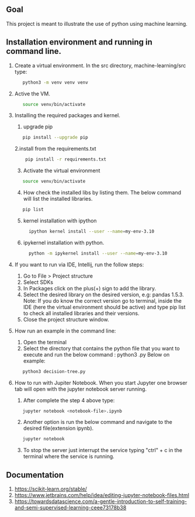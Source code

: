 ## Goal
This project is meant to illustrate the use of python using machine learning. 


## Installation environment and running in command line.
1. Create a virtual environment. In the src directory, machine-learning/src type:
   ```bash
      python3 -m venv venv venv
   ```  

2. Active the VM.
   ```bash
      source venv/bin/activate
   ```  

3. Installing the required packages and kernel.
   1. upgrade pip
    ```bash
       pip install --upgrade pip
    ```   
   2.install from the requirements.txt
   ```bash
       pip install -r requirements.txt
   ```
   3. Activate the virtual environment
   ```bash
      source venv/bin/activate 
   ```
   4. How check the installed libs by listing them. The below command will list the installed libraries.
   ```bash
      pip list
   ```
   5. kernel installation with ipython
      ```bash
        ipython kernel install --user --name=my-env-3.10
      ```
   6. ipykernel installation with python.
      ```bash
        python -m ipykernel install --user --name=my-env-3.10
      ```
    
4. If you want to run via IDE, Intellij, run the follow steps:
   1. Go to File > Project structure
   2. Select SDKs
   3. In Packages click on the plus(+) sign to add the library.
   4. Select the desired library on the desired version, e.g: pandas 1.5.3.
      Note: If you do know the correct version go to terminal, inside the IDE (here the virtual environment should be active) and type pip list to check all installed libraries and their versions.
   5. Close the project structure window.
   
5. How run an example in the command line:
   1. Open the terminal
   2. Select the directory that contains the python file that you want to execute and run the below command : python3 <file-name>.py
   Below on example:
   ````bash
      python3 decision-tree.py  
   ````

6. How to run with Jupiter Notebook. When you start Jupyter one browser tab will open with the jupyter notebook server running.
   1. After complete the step 4 above type:
   ```bash
      jupyter notebook <notebook-file>.ipynb
   ```
   2. Another option is run the below command and navigate to the desired file(extension ipynb).
   ```bash
      jupyter notebook
   ```
   3. To stop the server just interrupt the service typing "ctrl" + c in the terminal where the service is running.


## Documentation
1. https://scikit-learn.org/stable/
2. https://www.jetbrains.com/help/idea/editing-jupyter-notebook-files.html
3. https://towardsdatascience.com/a-gentle-introduction-to-self-training-and-semi-supervised-learning-ceee73178b38

